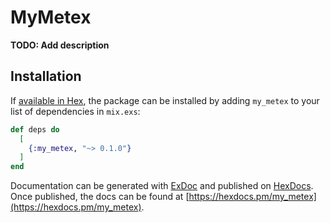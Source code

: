 # MyMetex

**TODO: Add description**

## Installation

If [available in Hex](https://hex.pm/docs/publish), the package can be installed
by adding `my_metex` to your list of dependencies in `mix.exs`:

```elixir
def deps do
  [
    {:my_metex, "~> 0.1.0"}
  ]
end
```

Documentation can be generated with [ExDoc](https://github.com/elixir-lang/ex_doc)
and published on [HexDocs](https://hexdocs.pm). Once published, the docs can
be found at [https://hexdocs.pm/my_metex](https://hexdocs.pm/my_metex).

